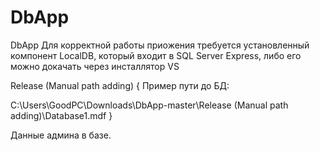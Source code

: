 # DbApp
DbApp
Для корректной работы приожения требуется установленный компонент LocalDB, который входит в SQL Server Express, либо его можно докачать через инсталлятор VS

Release (Manual path adding)
{
Пример пути до БД:

C:\Users\GoodPC\Downloads\DbApp-master\Release (Manual path adding)\Database1.mdf
}

Данные админа в базе.
